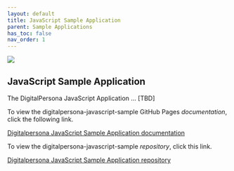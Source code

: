 ```yaml
---
layout: default
title: JavaScript Sample Application
parent: Sample Applications
has_toc: false
nav_order: 1  
---
```


![](assets/HID-logo.png)  

## JavaScript Sample Application

The DigitalPersona JavaScript Application ... [TBD]

To view the digitalpersona-javascript-sample GitHub Pages *documentation*,  click the following link.

[Digitalpersona JavaScript Sample Application  documentation](https://lenhodgeman.github.io/digitalpersona-javascript-sample-app/)

To view the digitalpersona-javascript-sample *repository*,  click this link.

[Digitalpersona JavaScript Sample Application repository](https://github.com/LenHodgeman/digitalpersona-javascript-sample-app/)

